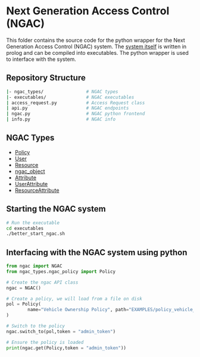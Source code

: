 # Next Generation Access Control (NGAC)

This folder contains the source code for the python wrapper for the Next Generation Access Control (NGAC) system. The [system itself](./tog-ngac-croscpp) is written in prolog and can be compiled into executables. The python wrapper is used to interface with the system.

## Repository Structure

```sh
|- ngac_types/                # NGAC types
|- executables/               # NGAC executables
| access_request.py           # Access Request class
| api.py                      # NGAC endpoints
| ngac.py                     # NGAC python frontend
| info.py                     # NGAC info
```

## NGAC Types

- [Policy](./ngac_types/ngac_policy.py)
- [User](./ngac_types/user.py)
- [Resource](./ngac_types/resource.py)
- [ngac_object](./ngac_types/ngac_object.py)
- [Attribute](./ngac_types/attribute.py)
- [UserAttribute](./ngac_types/attribute.py)
- [ResourceAttribute](./ngac_types/attribute.py)

## Starting the NGAC system

```sh
# Run the executable
cd executables
./better_start_ngac.sh
```

## Interfacing with the NGAC system using python

```python
from ngac import NGAC
from ngac_types.ngac_policy import Policy

# Create the ngac API class
ngac = NGAC()

# Create a policy, we will load from a file on disk
pol = Policy(
        name="Vehicle Ownership Policy", path="EXAMPLES/policy_vehicle_ownership.pl"
)

# Switch to the policy
ngac.switch_to(pol,token = "admin_token")

# Ensure the policy is loaded
print(ngac.get(Policy,token = "admin_token"))
```

